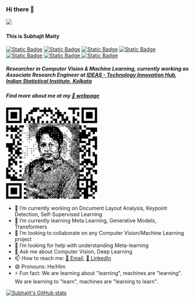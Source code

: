 ### Hi there 👋

![](https://komarev.com/ghpvc/?username=MaitySubhajit&color=brightgreen&style=plastic)

#### This is Subhajit Maity

[![Static Badge](https://img.shields.io/badge/maitysubhajit.github.io-222222?style=plastic&logo=githubpages)](https://maitysubhajit.github.io/) [![Static Badge](https://img.shields.io/badge/smaity.jgec18%40gmail.com-white?style=plastic&logo=gmail)](mailto:smaity.jgec18@gmail.com) [![Static Badge](https://img.shields.io/badge/subhajit1996maity-0A66C2?style=plastic&logo=linkedin)](https://www.linkedin.com/in/subhajit1996maity/) [![Static Badge](https://img.shields.io/badge/MaitySubhajit-181717?style=plastic&logo=github)](https://github.com/MaitySubhajit) [![Static Badge](https://img.shields.io/badge/Subhajit%20Maity-white?style=plastic&logo=googlescholar)](https://scholar.google.com/citations?user=txZgrn4AAAAJ) [![Static Badge](https://img.shields.io/badge/228%2F8254-004F9F?style=plastic&logo=dblp)
](https://dblp.org/pid/228/8254.html) [![Static Badge](https://img.shields.io/badge/0000--0002--0735--8406-white?style=plastic&logo=orcid)](https://orcid.org/0000-0002-0735-8406)
##### Researcher in Computer Vision & Machine Learning, currently working as Associate Research Engineer at [IDEAS - Technology Innovation Hub](https://www.isical.ac.in/~tihisi/), [Indian Statistical Institute, Kolkata](https://www.isical.ac.in/)

##### Find more about me at my [:link: webpage](https://maitysubhajit.github.io/)

<img src="qr.png" width="250" height="250">

<!-- ![Webpage](qr.png) -->
<!--
**MaitySubhajit/MaitySubhajit** is a ✨ _special_ ✨ repository because its `README.md` (this file) appears on your GitHub profile.

Here are some ideas to get you started:
-->

- 🔭 I’m currently working on Document Layout Analysis, Keypoint Detection, Self-Supervised Learning
- 🌱 I’m currently learning Meta Learning, Generative Models, Transformers
- 👯 I’m looking to collaborate on any Computer Vision/Machine Learning project
- 🤔 I’m looking for help with understanding Meta-learning
- 💬 Ask me about Computer Vision, Deep Learning
- 📫 How to reach me: [:email: Email](mailto:smaity.jgec18@gmail.com), [:bookmark_tabs: LinkedIn](https://www.linkedin.com/in/subhajit1996maity/)
- 😄 Pronouns: He/Him
- ⚡ Fun fact: We are learning about "learning", machines are "learning". We are learning to "learn", machines are "learning to learn".
<!-- - ⚡ Fun fact: Every fact is fun when it's related to learning! -->

[![Subhajit's GitHub stats](https://github-readme-stats.vercel.app/api?username=MaitySubhajit&show_icons=true&theme=transparent&hide=prs,issues,contribs&rank_icon=github)](https://github.com/MaitySubhajit)

<!-- ![Top Langs](https://github-readme-stats.vercel.app/api/top-langs/?username=MaitySubhajit&layout=compact) -->

